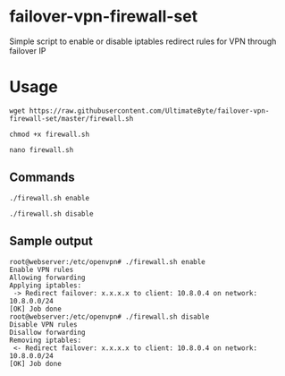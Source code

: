 # failover-vpn-firewall-set
Simple script to enable or disable iptables redirect rules for VPN through failover IP

# Usage

`wget https://raw.githubusercontent.com/UltimateByte/failover-vpn-firewall-set/master/firewall.sh`

`chmod +x firewall.sh`

`nano firewall.sh`

## Commands

`./firewall.sh enable`

`./firewall.sh disable`

## Sample output

````
root@webserver:/etc/openvpn# ./firewall.sh enable
Enable VPN rules
Allowing forwarding
Applying iptables:
 -> Redirect failover: x.x.x.x to client: 10.8.0.4 on network: 10.8.0.0/24
[OK] Job done
root@webserver:/etc/openvpn# ./firewall.sh disable
Disable VPN rules
Disallow forwarding
Removing iptables:
 <- Redirect failover: x.x.x.x to client: 10.8.0.4 on network: 10.8.0.0/24
[OK] Job done
````
